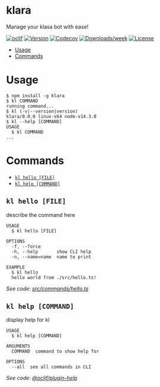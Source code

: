 klara
=====

Manage your klasa bot with ease!

[![oclif](https://img.shields.io/badge/cli-oclif-brightgreen.svg)](https://oclif.io)
[![Version](https://img.shields.io/npm/v/klara.svg)](https://npmjs.org/package/klara)
[![Codecov](https://codecov.io/gh/cfanoulis/klara/branch/master/graph/badge.svg)](https://codecov.io/gh/cfanoulis/klara)
[![Downloads/week](https://img.shields.io/npm/dw/klara.svg)](https://npmjs.org/package/klara)
[![License](https://img.shields.io/npm/l/klara.svg)](https://github.com/cfanoulis/klara/blob/master/package.json)

<!-- toc -->
* [Usage](#usage)
* [Commands](#commands)
<!-- tocstop -->
# Usage
<!-- usage -->
```sh-session
$ npm install -g klara
$ kl COMMAND
running command...
$ kl (-v|--version|version)
klara/0.0.0 linux-x64 node-v14.3.0
$ kl --help [COMMAND]
USAGE
  $ kl COMMAND
...
```
<!-- usagestop -->
# Commands
<!-- commands -->
* [`kl hello [FILE]`](#kl-hello-file)
* [`kl help [COMMAND]`](#kl-help-command)

## `kl hello [FILE]`

describe the command here

```
USAGE
  $ kl hello [FILE]

OPTIONS
  -f, --force
  -h, --help       show CLI help
  -n, --name=name  name to print

EXAMPLE
  $ kl hello
  hello world from ./src/hello.ts!
```

_See code: [src/commands/hello.ts](https://github.com/cfanoulis/klara/blob/v0.0.0/src/commands/hello.ts)_

## `kl help [COMMAND]`

display help for kl

```
USAGE
  $ kl help [COMMAND]

ARGUMENTS
  COMMAND  command to show help for

OPTIONS
  --all  see all commands in CLI
```

_See code: [@oclif/plugin-help](https://github.com/oclif/plugin-help/blob/v3.0.1/src/commands/help.ts)_
<!-- commandsstop -->
